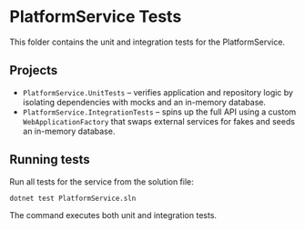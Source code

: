 # PlatformService Tests

This folder contains the unit and integration tests for the PlatformService.

## Projects

- `PlatformService.UnitTests` – verifies application and repository logic by isolating dependencies with mocks and an in-memory database.
- `PlatformService.IntegrationTests` – spins up the full API using a custom `WebApplicationFactory` that swaps external services for fakes and seeds an in-memory database.

## Running tests

Run all tests for the service from the solution file:

```bash
dotnet test PlatformService.sln
```

The command executes both unit and integration tests.

